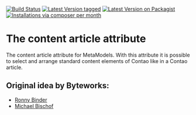 [![Build Status](https://github.com/MetaModels/attribute_contentarticle/actions/workflows/diagnostics.yml/badge.svg)](https://github.com/MetaModels/attribute_contentarticle/actions)
[![Latest Version tagged](http://img.shields.io/github/tag/MetaModels/attribute_contentarticle.svg)](https://github.com/MetaModels/attribute_contentarticle/tags)
[![Latest Version on Packagist](http://img.shields.io/packagist/v/MetaModels/attribute_contentarticle.svg)](https://packagist.org/packages/MetaModels/attribute_contentarticle)
[![Installations via composer per month](http://img.shields.io/packagist/dm/MetaModels/attribute_contentarticle.svg)](https://packagist.org/packages/MetaModels/attribute_contentarticle)

# The content article attribute

The content article attribute for MetaModels. With this attribute it is possible to select and arrange standard content elements of Contao like in a Contao article.

## Original idea by Byteworks:
- [Ronny Binder](mailto:rb@bytworks.ch)
- [Michael Bischof](mailto:mb@byteworks.ch)
